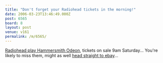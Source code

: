 ```yaml
---
title: "Don't forget your Radiohead tickets in the morning!"
date: 2006-03-23T13:46:49.000Z
post: 6565
board: 8
layout: post
venue: v161
permalink: /m/6565/
---
```

<a href="http://www.ticketmaster.co.uk/artist/945173/?affiliate=Z755">Radiohead play Hammersmith Odeon</a>, tickets on sale 9am Saturday... You're likely to miss them, might as well <a href="http://search.ebay.co.uk/radiohead%20tickets">head straight to ebay</a>...
